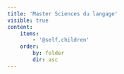 ```yaml
---
title: 'Master Sciences du langage'
visible: true
content:
    items:
        - '@self.children'
    order:
        by: folder
        dir: asc
---
```


